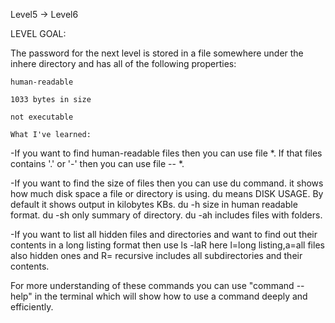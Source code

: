 Level5 -> Level6

LEVEL GOAL:

The password for the next level is stored in a file somewhere under the inhere directory and has all of the following properties:

    human-readable
    
    1033 bytes in size
    
    not executable

    What I've learned:

-If you want to find  human-readable files then you can use file *. If that files contains '.' or '-' then you can use file -- *.
    
-If you want to find the size of files then you can use du command. it shows how much disk space a file or directory is using. du means DISK USAGE. By default it shows output in kilobytes KBs. du -h size in human readable format. du -sh only summary of directory. du -ah includes files with folders.

-If you want to list all hidden files and directories and want to find out their contents in a long listing format then use ls -laR here l=long listing,a=all files also hidden ones and R= recursive includes all subdirectories and their contents.

 For more understanding of these commands you can use "command --help" in the terminal which will show how to use a command deeply and efficiently.
